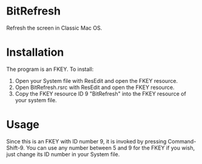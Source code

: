 # BitRefresh
Refresh the screen in Classic Mac OS.

# Installation
The program is an FKEY. To install:
  1. Open your System file with ResEdit and open the FKEY resource.
  2. Open BitRefresh.rsrc with ResEdit and open the FKEY resource.
  3. Copy the FKEY resource ID 9 "BitRefresh" into the FKEY resource of your system file.

# Usage
Since this is an FKEY with ID number 9, it is invoked by pressing Command-Shift-9. You can use any number between 5 and 9 for the FKEY if you wish, just change its ID number in your System file.
